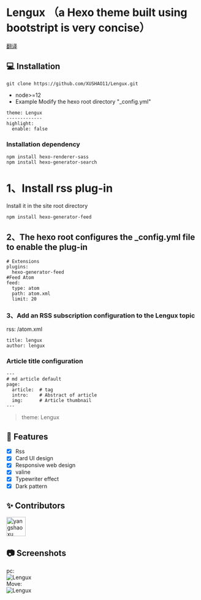 # Lengux （a Hexo theme built using <a href="https://www.bootcss.com/"></a> bootstript is very concise）
<a href="./README.md">翻译</a>
## 💻 Installation

```
git clone https://github.com/XUSHAO11/Lengux.git
```

- node>=12
- Example Modify the hexo root directory "_config.yml"

```
theme: Lengux
-------------
highlight:
  enable: false
```

### Installation dependency

```
npm install hexo-renderer-sass
npm install hexo-generator-search
```

# 1、Install rss plug-in

Install it in the site root directory
```
npm install hexo-generator-feed
```
## 2、The hexo root configures the _config.yml file to enable the plug-in
```
# Extensions
plugins:
  hexo-generator-feed
#Feed Atom
feed:
  type: atom
  path: atom.xml
  limit: 20
```
### 3、Add an RSS subscription configuration to the Lengux topic
rss: /atom.xml
```
title: lengux
author: lengux
```
### Article title configuration

```
---
# md article default
page:
  article:  # tag
  intro:    # Abstract of article
  img:      # Article thumbnail
---
```
> theme: Lengux

## 🎉 Features
- [x] Rss
- [x] Card UI design
- [x] Responsive web design
- [x] valine
- [x] Typewriter effect
- [x] Dark pattern

## ✨ Contributors

 <a href="https://github.com/XUSHAO11"><img src="https://avatars.githubusercontent.com/u/52852249?v=4" alt="yangshaoxu" style="width: 50px;height:50px;"></a> 

## 📷 Screenshots
pc: <br>
<img src="https://img1.imgtp.com/2023/11/08/ndLTGPmD.jpeg" alt="Lengux" /><br>
Move:<br>
<img src="https://img1.imgtp.com/2023/11/08/5vuoCazn.png" alt="Lengux" />

